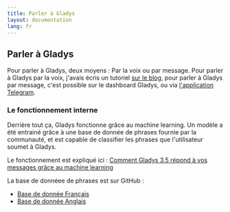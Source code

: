 ```yaml
---
title: Parler à Gladys
layout: documentation
lang: fr
---
```


## Parler à Gladys

Pour parler à Gladys, deux moyens : Par la voix ou par message. Pour parler à Gladys par la voix, j'avais écris un tutoriel [sur le blog](/blog/2016/10/25/voice-recognition-gladys.html), pour parler à Gladys par message, c'est possible sur le dashboard Gladys, ou via [l'application Telegram](https://developer.gladysproject.com/fr/modules/telegram).

### Le fonctionnement interne

Derrière tout ça, Gladys fonctionne grâce au machine learning. Un modèle a été entrainé grâce à une base de donnée de phrases fournie par la communauté, et est capable de classifier les phrases que l'utilisateur soumet à Gladys.

Le fonctionnement est expliqué ici : [Comment Gladys 3.5 répond à vos messages grâce au machine learning](/blog/2017/04/09/gladys-3-5-machine-learning.html)

La base de donnéee de phrases est sur GitHub : 
- [Base de donnée Français](https://github.com/GladysProject/gladys-data/blob/master/sentences/v2/fr.json)
- [Base de donnée Anglais](https://github.com/GladysProject/gladys-data/blob/master/sentences/v2/en.json)

